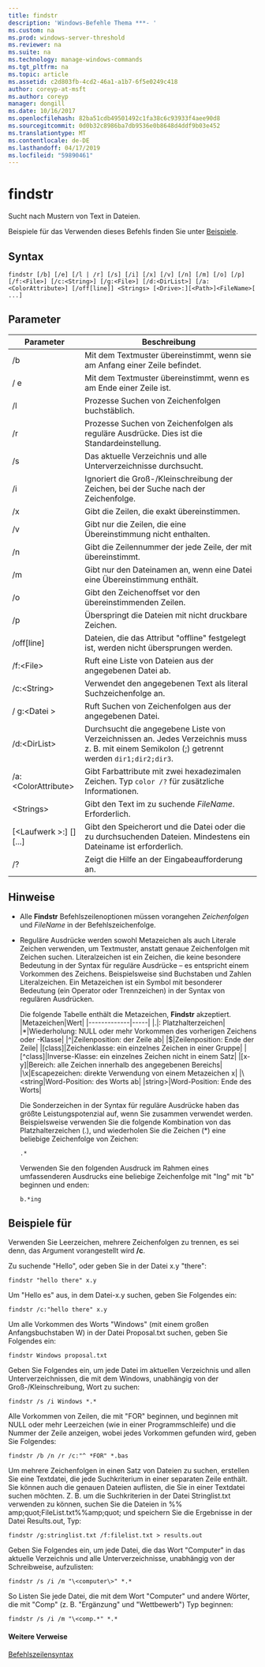 ```yaml
---
title: findstr
description: 'Windows-Befehle Thema ***- '
ms.custom: na
ms.prod: windows-server-threshold
ms.reviewer: na
ms.suite: na
ms.technology: manage-windows-commands
ms.tgt_pltfrm: na
ms.topic: article
ms.assetid: c2d803fb-4cd2-46a1-a1b7-6f5e0249c418
author: coreyp-at-msft
ms.author: coreyp
manager: dongill
ms.date: 10/16/2017
ms.openlocfilehash: 82ba51cdb49501492c1fa38c6c93933f4aee90d8
ms.sourcegitcommit: 0d0b32c8986ba7db9536e0b8648d4ddf9b03e452
ms.translationtype: MT
ms.contentlocale: de-DE
ms.lasthandoff: 04/17/2019
ms.locfileid: "59890461"
---
```

# <a name="findstr"></a>findstr



Sucht nach Mustern von Text in Dateien.

Beispiele für das Verwenden dieses Befehls finden Sie unter [Beispiele](#BKMK_examples).

## <a name="syntax"></a>Syntax

```
findstr [/b] [/e] [/l | /r] [/s] [/i] [/x] [/v] [/n] [/m] [/o] [/p] [/f:<File>] [/c:<String>] [/g:<File>] [/d:<DirList>] [/a:<ColorAttribute>] [/off[line]] <Strings> [<Drive>:][<Path>]<FileName>[ ...]
```

## <a name="parameters"></a>Parameter

|Parameter|Beschreibung|
|---------|-----------|
|/b|Mit dem Textmuster übereinstimmt, wenn sie am Anfang einer Zeile befindet.|
|/ e|Mit dem Textmuster übereinstimmt, wenn es am Ende einer Zeile ist.|
|/l|Prozesse Suchen von Zeichenfolgen buchstäblich.|
|/r|Prozesse Suchen von Zeichenfolgen als reguläre Ausdrücke. Dies ist die Standardeinstellung.|
|/s|Das aktuelle Verzeichnis und alle Unterverzeichnisse durchsucht.|
|/i|Ignoriert die Groß-/Kleinschreibung der Zeichen, bei der Suche nach der Zeichenfolge.|
|/x|Gibt die Zeilen, die exakt übereinstimmen.|
|/v|Gibt nur die Zeilen, die eine Übereinstimmung nicht enthalten.|
|/n|Gibt die Zeilennummer der jede Zeile, der mit übereinstimmt.|
|/m|Gibt nur den Dateinamen an, wenn eine Datei eine Übereinstimmung enthält.|
|/o|Gibt den Zeichenoffset vor den übereinstimmenden Zeilen.|
|/p|Überspringt die Dateien mit nicht druckbare Zeichen.|
|/off[line]|Dateien, die das Attribut "offline" festgelegt ist, werden nicht übersprungen werden.|
|/f:\<File>|Ruft eine Liste von Dateien aus der angegebenen Datei ab.|
|/c:\<String>|Verwendet den angegebenen Text als literal Suchzeichenfolge an.|
|/ g:\<Datei >|Ruft Suchen von Zeichenfolgen aus der angegebenen Datei.|
|/d:\<DirList>|Durchsucht die angegebene Liste von Verzeichnissen an. Jedes Verzeichnis muss z. B. mit einem Semikolon (;) getrennt werden `dir1;dir2;dir3`.|
|/a:\<ColorAttribute>|Gibt Farbattribute mit zwei hexadezimalen Zeichen. Typ `color /?` für zusätzliche Informationen.|
|\<Strings>|Gibt den Text im zu suchende *FileName*. Erforderlich.|
|[\<Laufwerk >:] [<Path>]<FileName>[...]|Gibt den Speicherort und die Datei oder die zu durchsuchenden Dateien. Mindestens ein Dateiname ist erforderlich.|
|/?|Zeigt die Hilfe an der Eingabeaufforderung an.|

## <a name="remarks"></a>Hinweise

-   Alle **Findstr** Befehlszeilenoptionen müssen vorangehen *Zeichenfolgen* und *FileName* in der Befehlszeichenfolge.
-   Reguläre Ausdrücke werden sowohl Metazeichen als auch Literale Zeichen verwenden, um Textmuster, anstatt genaue Zeichenfolgen mit Zeichen suchen. Literalzeichen ist ein Zeichen, die keine besondere Bedeutung in der Syntax für reguläre Ausdrücke – es entspricht einem Vorkommen des Zeichens. Beispielsweise sind Buchstaben und Zahlen Literalzeichen. Ein Metazeichen ist ein Symbol mit besonderer Bedeutung (ein Operator oder Trennzeichen) in der Syntax von regulären Ausdrücken.

    Die folgende Tabelle enthält die Metazeichen, **Findstr** akzeptiert.  
    |Metazeichen|Wert|
    |-------------|-----|
    |.|: Platzhalterzeichen|
    |*|Wiederholung: NULL oder mehr Vorkommen des vorherigen Zeichens oder -Klasse|
    |^|Zeilenposition: der Zeile ab|
    |$|Zeilenposition: Ende der Zeile|
    |[class]|Zeichenklasse: ein einzelnes Zeichen in einer Gruppe|
    |[^class]|Inverse-Klasse: ein einzelnes Zeichen nicht in einem Satz|
    |[x-y]|Bereich: alle Zeichen innerhalb des angegebenen Bereichs|
    |\x|Escapezeichen: direkte Verwendung von einem Metazeichen x|
    |\\<string|Word-Position: des Worts ab|
    |string\>|Word-Position: Ende des Worts|

    Die Sonderzeichen in der Syntax für reguläre Ausdrücke haben das größte Leistungspotenzial auf, wenn Sie zusammen verwendet werden. Beispielsweise verwenden Sie die folgende Kombination von das Platzhalterzeichen (.), und wiederholen Sie die Zeichen (*) eine beliebige Zeichenfolge von Zeichen:  
    ```
    .*
    ```  
    Verwenden Sie den folgenden Ausdruck im Rahmen eines umfassenderen Ausdrucks eine beliebige Zeichenfolge mit "Ing" mit "b" beginnen und enden:  
    ```
    b.*ing
    ```

## <a name="BKMK_examples"></a>Beispiele für

Verwenden Sie Leerzeichen, mehrere Zeichenfolgen zu trennen, es sei denn, das Argument vorangestellt wird **/c**.

Zu suchende "Hello", oder geben Sie in der Datei x.y "there":
```
findstr "hello there" x.y 
```
Um "Hello es" aus, in dem Datei-x.y suchen, geben Sie Folgendes ein:
```
findstr /c:"hello there" x.y 
```
Um alle Vorkommen des Worts "Windows" (mit einem großen Anfangsbuchstaben W) in der Datei Proposal.txt suchen, geben Sie Folgendes ein:
```
findstr Windows proposal.txt 
```
Geben Sie Folgendes ein, um jede Datei im aktuellen Verzeichnis und allen Unterverzeichnissen, die mit dem Windows, unabhängig von der Groß-/Kleinschreibung, Wort zu suchen:
```
findstr /s /i Windows *.* 
```
Alle Vorkommen von Zeilen, die mit "FOR" beginnen, und beginnen mit NULL oder mehr Leerzeichen (wie in einer Programmschleife) und die Nummer der Zeile anzeigen, wobei jedes Vorkommen gefunden wird, geben Sie Folgendes:
```
findstr /b /n /r /c:"^ *FOR" *.bas 
```
Um mehrere Zeichenfolgen in einen Satz von Dateien zu suchen, erstellen Sie eine Textdatei, die jede Suchkriterium in einer separaten Zeile enthält. Sie können auch die genauen Dateien auflisten, die Sie in einer Textdatei suchen möchten. Z. B. um die Suchkriterien in der Datei Stringlist.txt verwenden zu können, suchen Sie die Dateien in %% amp;quot;FileList.txt%%amp;quot; und speichern Sie die Ergebnisse in der Datei Results.out, Typ:
```
findstr /g:stringlist.txt /f:filelist.txt > results.out 
```
Geben Sie Folgendes ein, um jede Datei, die das Wort "Computer" in das aktuelle Verzeichnis und alle Unterverzeichnisse, unabhängig von der Schreibweise, aufzulisten:
```
findstr /s /i /m "\<computer\>" *.*
```
So Listen Sie jede Datei, die mit dem Wort "Computer" und andere Wörter, die mit "Comp" (z. B. "Ergänzung" und "Wettbewerb") Typ beginnen:
```
findstr /s /i /m "\<comp.*" *.*
```

#### <a name="additional-references"></a>Weitere Verweise

[Befehlszeilensyntax](command-line-syntax-key.md)